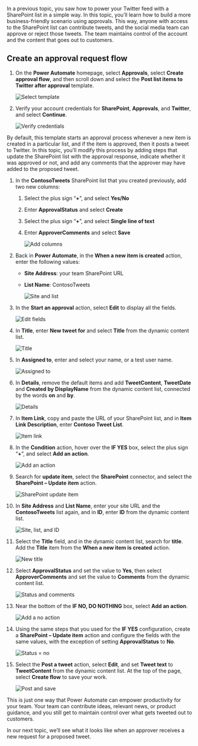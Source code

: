 In a previous topic, you saw how to power your Twitter feed with a SharePoint list in a  simple way. In this topic, you’ll learn how to build a more business-friendly scenario using approvals. This way, anyone with access to the SharePoint list can contribute tweets, and the social media team can approve or reject those tweets. The team maintains control of the account and the content that goes out to customers. 

## Create an approval request flow
1. On the **Power Automate** homepage, select **Approvals**, select **Create approval flow**, and then scroll down and select the **Post list items to Twitter after approval** template. 
   
    ![Select template](./media/learning-approval-center/create-approval.png)
2. Verify your account credentials for **SharePoint**, **Approvals**, and **Twitter**, and select **Continue**. 
   
    ![Verify credentials](./media/learning-approval-center/verify-credentials.png)

By default, this template starts an approval process whenever a new item is created in a particular list, and if the item is approved, then it posts a tweet to Twitter. In this topic, you’ll modify this process by adding steps that update the SharePoint list with the approval response, indicate whether it was approved or not, and add any comments that the approver may have added to the proposed tweet. 

1. In the **ContosoTweets** SharePoint list that you created previously, add two new columns:
   
   1. Select the plus sign “**+**”, and select **Yes/No**
   2. Enter **ApprovalStatus** and select **Create**
   3. Select the plus sign “**+**”, and select **Single line of text**
   4. Enter **ApproverComments** and select **Save**
      
      ![Add columns](./media/learning-approval-center/new-columns.png)
2. Back in **Power Automate**, in the **When a new item is created** action, enter the following values:
   
   * **Site Address**: your team SharePoint URL
   * **List Name**: ContosoTweets
     
     ![Site and list](./media/learning-approval-center/site-address.png)
3. In the **Start an approval** action, select **Edit** to display all the fields. 
   
    ![Edit fields](./media/learning-approval-center/edit-all-fields.png)
4. In **Title**, enter **New tweet for** and select **Title** from the dynamic content list. 
   
    ![Title](./media/learning-approval-center/tweet-title.png)
5. In **Assigned to**, enter and select your name, or a test user name. 
   
    ![Assigned to](./media/learning-approval-center/tweet-assigned-to.png)
6. In **Details**, remove the default items and add **TweetContent**, **TweetDate** and **Created by DisplayName** from the dynamic content list, connected by the words **on** and **by**. 
   
    ![Details](./media/learning-approval-center/tweet-details.png)
7. In **Item Link**, copy and paste the URL of your SharePoint list, and in **Item Link Description**, enter **Contoso Tweet List**. 
   
    ![Item link](./media/learning-approval-center/tweet-item-link.png)
8. In the **Condition** action, hover over the **IF YES** box, select the plus sign “**+**”, and select **Add an action**. 
   
    ![Add an action](./media/learning-approval-center/add-an-action.png)
9. Search for **update item**, select the **SharePoint** connector, and select the **SharePoint – Update item** action.
   
    ![SharePoint update item](./media/learning-approval-center/update-item.png)
10. In **Site Address** and **List Name**, enter your site URL and the **ContosoTweets** list again, and in **ID**, enter **ID** from the dynamic content list. 
    
     ![Site, list, and ID](./media/learning-approval-center/address-list-id.png)
11. Select the **Title** field, and in the dynamic content list, search for **title**. Add the **Title** item from the **When a new item is created** action. 
    
     ![New title](./media/learning-approval-center/add-title.png)
12. Select **ApprovalStatus** and set the value to **Yes**, then select **ApproverComments** and set the value to **Comments** from the dynamic content list. 
    
     ![Status and comments](./media/learning-approval-center/approver-status.png)
13. Near the bottom of the **IF NO, DO NOTHING** box, select **Add an action**.
    
     ![Add a no action](./media/learning-approval-center/add-a-no-action.png)
14. Using the same steps that you used for the **IF YES** configuration, create a **SharePoint – Update item** action and configure the fields with the same values, with the exception of setting **ApprovalStatus** to **No**. 
    
     ![Status = no](./media/learning-approval-center/status-no.png)
15. Select the **Post a tweet** action, select **Edit**, and set **Tweet text** to **TweetContent** from the dynamic content list.  At the top of the page, select **Create flow** to save your work. 
    
     ![Post and save](./media/learning-approval-center/post-tweet.png)

This is just one way that Power Automate can empower productivity for your team. Your team can contribute ideas, relevant news, or product guidance, and you still get to maintain control over what gets tweeted out to customers.

In our next topic, we’ll see what it looks like when an approver receives a new request for a proposed tweet. 

